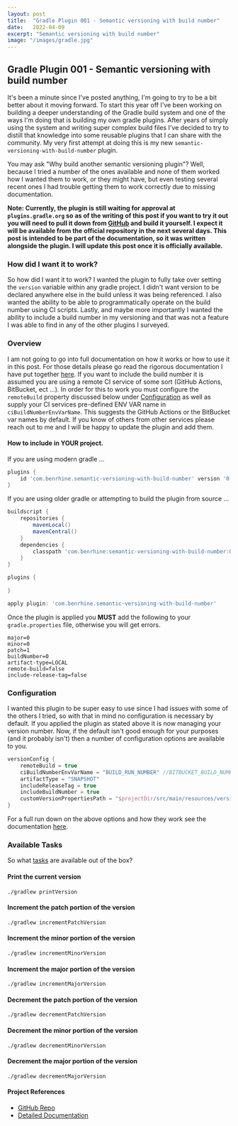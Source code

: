 ```yaml
---
layout: post
title:  "Gradle Plugin 001 - Semantic versioning with build number"
date:   2022-04-09
excerpt: "Semantic versioning with build number"
image: "/images/gradle.jpg"
---
```


## Gradle Plugin 001 - Semantic versioning with build number

It's been a minute since I've posted anything, I'm going to try to be a bit better about it moving forward. To start this
year off I've been working on building a deeper understanding of the Gradle build system and one of the ways I'm doing
that is building my own gradle plugins. After years of simply using the system and writing super complex build files I've
decided to try to distill that knowledge into some reusable plugins that I can share with the community. My very first
attempt at doing this is my new `semantic-versioning-with-build-number` plugin.

You may ask "Why build another semantic versioning plugin"? Well, because I tried a number of the ones available and
none of them worked how I wanted them to work, or they might have, but even testing several recent ones I had trouble
getting them to work correctly due to missing documentation.

**Note: Currently, the plugin is still waiting for approval at `plugins.gradle.org` so as of the writing of this post
if you want to try it out you will need to pull it down from [GitHub](https://github.com/benrhine/semantic-versioning-with-build-number)
and build it yourself. I expect it will be available from the official repository in the next several days. This post
is intended to be part of the documentation, so it was written alongside the plugin. I will update this post once it is
officially available.**

### How did I want it to work?
So how did I want it to work? I wanted the plugin to fully take over setting the `version` variable within any gradle project.
I didn't want version to be declared anywhere else in the build unless it was being referenced. I also wanted the ability
to be able to programmatically operate on the build number using CI scripts. Lastly, and maybe more importantly I wanted
the ability to include a build number in my versioning and that was not a feature I was able to find in any of the other
plugins I surveyed.

### Overview
I am not going to go into full documentation on how it works or how to use it in this post. For those details please go
read the rigorous documentation I have put together [here](https://github.com/benrhine/semantic-versioning-with-build-number/blob/main/README.md).
If you want to include the build number it is assumed you are using a remote CI service of some sort (GitHub Actions, BitBucket, ect ...).
In order for this to work you must configure the `remoteBuild` property discussed below under [Configuration](#configuration) as well
as supply your CI services pre-defined ENV VAR name in `ciBuildNumberEnvVarName`. This suggests the GitHub Actions or the
BitBucket var names by default. If you know of others from other services please reach out to me and I will be happy
to update the plugin and add them.

#### How to include in YOUR project.
If you are using modern gradle ...
```groovy
plugins {
    id 'com.benrhine.semantic-versioning-with-build-number' version '0.0.1'
}
```
If you are using older gradle or attempting to build the plugin from source ...
```groovy
buildscript {
    repositories {
        mavenLocal()
        mavenCentral()
    }
    dependencies {
        classpath 'com.benrhine:semantic-versioning-with-build-number:0.0.1'
    }
}

plugins {
  
}

apply plugin: 'com.benrhine.semantic-versioning-with-build-number'
```
Once the plugin is applied you **MUST** add the following to your `gradle.properties` file, otherwise you will get errors.
```properties
major=0
minor=0
patch=1
buildNumber=0
artifact-type=LOCAL
remote-build=false
include-release-tag=false
```

### Configuration
I wanted this plugin to be super easy to use since I had issues with some of the others I tried, so with that in mind
no configuration is necessary by default. If you applied the plugin as stated above it is now managing your version number.
Now, if the default isn't good enough for your purposes (and it probably isn't) then a number of configuration options 
are available to you.
```groovy
versionConfig {
    remoteBuild = true
    ciBuildNumberEnvVarName = "BUILD_RUN_NUMBER" //BITBUCKET_BUILD_NUMBER
    artifactType = "SNAPSHOT"
    includeReleaseTag = true
    includeBuildNumber = true
    customVersionPropertiesPath = "$projectDir/src/main/resources/version.properties"
}
```
For a full run down on the above options and how they work see the documentation [here](https://github.com/benrhine/semantic-versioning-with-build-number#configuration).

### Available Tasks
So what [tasks](https://github.com/benrhine/semantic-versioning-with-build-number#available-tasks) are available out of the box?
#### Print the current version
```shell
./gradlew printVersion
```

#### Increment the patch portion of the version
```shell
./gradlew incrementPatchVersion
```

#### Increment the minor portion of the version
```shell
./gradlew incrementMinorVersion
```

#### Increment the major portion of the version
```shell
./gradlew incrementMajorVersion
```

#### Decrement the patch portion of the version
```shell
./gradlew decrementPatchVersion
```

#### Decrement the minor portion of the version
```shell
./gradlew decrementMinorVersion
```

#### Decrement the major portion of the version
```shell
./gradlew decrementMajorVersion
```

#### Project References
- [GitHub Repo](https://github.com/benrhine/semantic-versioning-with-build-number)
- [Detailed Documentation](https://github.com/benrhine/semantic-versioning-with-build-number/blob/main/README.md)
